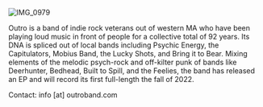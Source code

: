 ![IMG_0979](https://user-images.githubusercontent.com/122013/188711321-7bdf1ca0-f85d-4fd9-92a0-0efab0ecd766.JPG)

Outro is a band of indie rock veterans out of western MA who have been playing loud music in front of people for a collective total of 92 years. Its DNA is spliced out of local bands including Psychic Energy, the Capitulators, Mobius Band, the Lucky Shots, and Bring it to Bear. Mixing elements of the melodic psych-rock and off-kilter punk of bands like Deerhunter, Bedhead, Built to Spill, and the Feelies, the band has released an EP and will record its first full-length the fall of 2022.

Contact: info [at] outroband.com 

